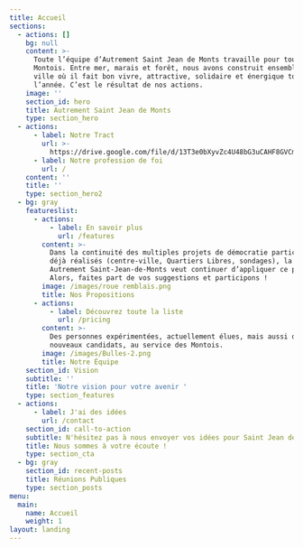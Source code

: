 ```yaml
---
title: Accueil
sections:
  - actions: []
    bg: null
    content: >-
      Toute l’équipe d’Autrement Saint Jean de Monts travaille pour tous les
      Montois. Entre mer, marais et forêt, nous avons construit ensemble une
      ville où il fait bon vivre, attractive, solidaire et énergique toute
      l’année. C’est le résultat de nos actions.
    image: ''
    section_id: hero
    title: Autrement Saint Jean de Monts
    type: section_hero
  - actions:
      - label: Notre Tract
        url: >-
          https://drive.google.com/file/d/13T3e0bXyvZc4U48bG3uCAHF8GVCmJLZ-/view?usp=sharing
      - label: Notre profession de foi
        url: /
    content: ''
    title: ''
    type: section_hero2
  - bg: gray
    featureslist:
      - actions:
          - label: En savoir plus
            url: /features
        content: >-
          Dans la continuité des multiples projets de démocratie participative
          déjà réalisés (centre-ville, Quartiers Libres, sondages), la liste
          Autrement Saint-Jean-de-Monts veut continuer d’appliquer ce principe.
          Alors, faites part de vos suggestions et participons !
        image: /images/roue remblais.png
        title: Nos Propositions
      - actions:
          - label: Découvrez toute la liste
            url: /pricing
        content: >-
          Des personnes expérimentées, actuellement élues, mais aussi de
          nouveaux candidats, au service des Montois.
        image: /images/Bulles-2.png
        title: Notre Équipe
    section_id: Vision
    subtitle: ''
    title: 'Notre vision pour votre avenir '
    type: section_features
  - actions:
      - label: J'ai des idées
        url: /contact
    section_id: call-to-action
    subtitle: N'hésitez pas à nous envoyer vos idées pour Saint Jean de Monts
    title: Nous sommes à votre écoute !
    type: section_cta
  - bg: gray
    section_id: recent-posts
    title: Réunions Publiques
    type: section_posts
menu:
  main:
    name: Accueil
    weight: 1
layout: landing
---
```


